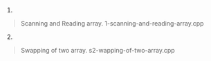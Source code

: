 1.
>Scanning and Reading array.
>1-scanning-and-reading-array.cpp

2.
>Swapping of two array.
>s2-wapping-of-two-array.cpp